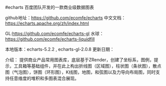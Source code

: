#echarts  百度团队开发的一款商业级数据图表


github地址：https://github.com/ecomfe/echarts
中文文档：https://echarts.apache.org/zh/index.html

GL:https://github.com/ecomfe/echarts-gl
水球：https://github.com/ecomfe/echarts-liquidfill


本地版本：echarts-5.2.2 , echarts-gl-2.0.8
更新日期：

介绍：
	提供商业产品常用图表库，底层基于ZRender，创建了坐标系，图例，提示，工具箱等基础组件，并在此上构出折线图（区域图），柱状图（条状图），散点图（气泡图），饼图（环形图），K线图，地图，和弦图以及力导向布局图，同时支持任意维度的堆积和多图表混合展现。
